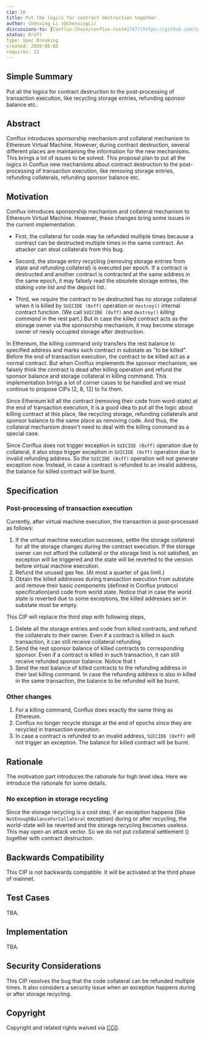 ```yaml
---
cip: 16
title: Put the logics for contract destruction together. 
author: Chenxing Li (@ChenxingLi)
discussions-to: [Conflux-Chain/conflux-rust#1747](https://github.com/Conflux-Chain/conflux-rust/issues/1747)
status: Draft
type: Spec Breaking
created: 2020-08-05
requires: 12
---
```


<!--You can leave these HTML comments in your merged CIP and delete the visible duplicate text guides, they will not appear and may be helpful to refer to if you edit it again. This is the suggested template for new CIPs. Note that a CIP number will be assigned by an editor. When opening a pull request to submit your CIP, please use an abbreviated title in the filename, `CIP-draft_title_abbrev.md`. The title should be 44 characters or less.-->

## Simple Summary
<!--"If you can't explain it simply, you don't understand it well enough." Provide a simplified and layman-accessible explanation of the CIP.-->
Put all the logics for contract destruction to the post-processing of transaction execution, like recycling storage entries, refunding sponsor balance etc. 

## Abstract
<!--A short (~200 word) description of the technical issue being addressed.-->
Conflux introduces sponsorship mechanism and collateral mechanism to Ethereum Virtual Machine. However, during contract destruction, several different places are maintaining the information for the new mechanisms. This brings a lot of issues to be solved. This proposal plan to put all the logics in Conflux new mechanisms about contract destruction to the post-processing of transaction execution, like removing storage entries, refunding collaterals, refunding sponsor balance etc. 



## Motivation
<!--The motivation is critical for CIPs that want to change the Conflux protocol. It should clearly explain why the existing protocol specification is inadequate to address the problem that the CIP solves. CIP submissions without sufficient motivation may be rejected outright.-->

Conflux introduces sponsorship mechanism and collateral mechanism to Ethereum Virtual Machine. However, these changes bring some issues in the current implementation. 

- First, the collateral for code may be refunded multiple times because a contract can be destructed multiple times in the same contract. An attacker can steal collaterals from this bug. 

- Second, the storage entry recycling (removing storage entries from state and refunding collateral) is executed per epoch. If a contract is destructed and another contract is contracted at the same address in the same epoch, it may falsely read the obsolete storage entries, the staking vote list and the deposit list.

- Third, we require the contract to be destructed has no storage collateral when it is killed by `SUICIDE (0xff)` operation or `destroy()` internal contract function. (We call `SUICIDE (0xff)` and `destroy()` *killing command* in the rest part.) But in case the killed contract acts as the storage owner via the sponsorship mechanism, it may become storage owner of newly occupied storage after destruction.

In Ethereum, the killing command only transfers the rest balance to specified address and marks such contract in substate as "to be killed". Before the end of transaction execution, the contract to be killed act as a normal contract. But when Conflux implements the sponsor mechanism, we falsely think the contract is dead after killing operation and refund the sponsor balance and storage collateral in killing command. This implementation brings a lot of corner cases to be handled and we must continue to  propose CIPs (2, 8, 12) to fix them. 

Since Ethereum kill all the contract (removing their code from word-state) at the end of transaction execution, it is a good idea to put all the logic about killing contract at this place, like recycling storage, refunding collaterals and sponsor balance to the same place as removing code. And thus, the collateral mechanism doesn't need to deal with the killing command as a special case.

Since Conflux does not trigger exception in `SUICIDE (0xff)` operation due to collateral, it also stops trigger exception in `SUICIDE (0xff)` operation due to invalid refunding address. So the `SUICIDE (0xff)` operation will not generate exception now. Instead, in case a contract is refunded to an invalid address, the balance for killed contract will be burnt. 

## Specification
<!--The technical specification should describe the syntax and semantics of any new feature. The specification should be detailed enough to allow competing, interoperable implementations for any of the current Conflux platforms ([conflux-rust](https://github.com/Conflux-Chain/conflux-rust)).-->

### Post-processing of transaction execution

Currently, after virtual machine execution, the transaction is post-processed as follows:

1. If the virtual machine execution successes, settle the storage collateral for all the storage changes during the contract execution. If the storage owner can not afford the collateral or the storage limit is not satisfied, an exception will be triggered and the state will be reverted to the version before virtual machine execution. 
2. Refund the unused gas fee. (At most a quarter of gas limit.)
3. Obtain the killed addresses during transaction execution from substate and remove their basic components (defined in Conflux protocol specification)and code from world state. Notice that in case the world state is reverted due to some exceptions, the killed addresses set in substate must be empty. 

This CIP will replace the third step with following steps,

1. Delete all the storage entries and code from killed contracts, and refund the collaterals to their owner. Even if a contract is killed in such transaction, it can still receive collateral refunding.
2. Send the rest sponsor balance of killed contracts to corresponding sponsor. Even if a contract is killed in such transaction, it can still receive refunded sponsor balance. Notice that t
3. Send the rest balance of killed contracts to the refunding address in their last killing command. In case the refunding address is also in killed in the same transaction, the balance to be refunded will be burnt.

### Other changes
1. For a killing command, Conflux does exactly the same thing as Ethereum. 
2. Conflux no longer recycle storage at the end of epochs since they are recycled in transaction execution.
3. In case a contract is refunded to an invalid address, `SUICIDE (0xff)` will not trigger an exception. The balance for killed contract will be burnt. 


## Rationale
<!--The rationale fleshes out the specification by describing what motivated the design and why particular design decisions were made. It should describe alternate designs that were considered and related work, e.g. how the feature is supported in other languages. The rationale may also provide evidence of consensus within the community, and should discuss important objections or concerns raised during discussion.-->

The motivation part introduces the rationale for high level idea. Here we introduce the rationale for some details.

### No exception in storage recycling 

Since the storage recycling is a cost step, if an exception happens (like `NotEnoughBalanceForCollateral` exception) during or after recycling, the world-state will be reverted and the storage recycling becomes useless. This may open an attack vector. So we do not put collateral settlement () together with contract destruction.

## Backwards Compatibility
<!--All CIPs that introduce backwards incompatibilities must include a section describing these incompatibilities and their severity. The CIP must explain how the author proposes to deal with these incompatibilities. CIP submissions without a sufficient backwards compatibility treatise may be rejected outright.-->
This CIP is not backwards compatible. It will be activated at the third phase of mainnet.

## Test Cases
<!--Test cases for an implementation are mandatory for CIPs that are affecting consensus changes. Other CIPs can choose to include links to test cases if applicable.-->
TBA.

## Implementation
<!--The implementations must be completed before any CIP is given status "Final", but it need not be completed before the CIP is accepted. While there is merit to the approach of reaching consensus on the specification and rationale before writing code, the principle of "rough consensus and running code" is still useful when it comes to resolving many discussions of API details.-->
TBA.

## Security Considerations
<!--All CIPs must contain a section that discusses the security implications/considerations relevant to the proposed change. Include information that might be important for security discussions, surfaces risks and can be used throughout the life cycle of the proposal. E.g. include security-relevant design decisions, concerns, important discussions, implementation-specific guidance and pitfalls, an outline of threats and risks and how they are being addressed. CIP submissions missing the "Security Considerations" section will be rejected. a CIP cannot proceed to status "Final" without a Security Considerations discussion deemed sufficient by the reviewers.-->
This CIP resolves the bug that the code collateral can be refunded multiple times. It also considers a security issue when an exception happens during or after storage recycling.

## Copyright
Copyright and related rights waived via [CC0](https://creativecommons.org/publicdomain/zero/1.0/).
